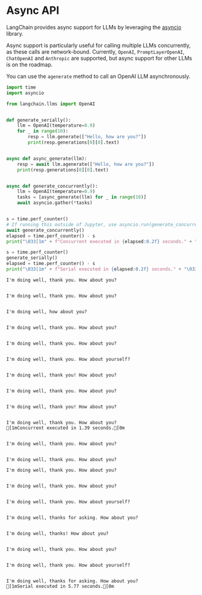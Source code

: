 # Async API

LangChain provides async support for LLMs by leveraging the [asyncio](https://docs.python.org/3/library/asyncio.html) library.

Async support is particularly useful for calling multiple LLMs concurrently, as these calls are network-bound. Currently, `OpenAI`, `PromptLayerOpenAI`, `ChatOpenAI` and `Anthropic` are supported, but async support for other LLMs is on the roadmap.

You can use the `agenerate` method to call an OpenAI LLM asynchronously.


```python
import time
import asyncio

from langchain.llms import OpenAI


def generate_serially():
    llm = OpenAI(temperature=0.9)
    for _ in range(10):
        resp = llm.generate(["Hello, how are you?"])
        print(resp.generations[0][0].text)


async def async_generate(llm):
    resp = await llm.agenerate(["Hello, how are you?"])
    print(resp.generations[0][0].text)


async def generate_concurrently():
    llm = OpenAI(temperature=0.9)
    tasks = [async_generate(llm) for _ in range(10)]
    await asyncio.gather(*tasks)


s = time.perf_counter()
# If running this outside of Jupyter, use asyncio.run(generate_concurrently())
await generate_concurrently()
elapsed = time.perf_counter() - s
print("\033[1m" + f"Concurrent executed in {elapsed:0.2f} seconds." + "\033[0m")

s = time.perf_counter()
generate_serially()
elapsed = time.perf_counter() - s
print("\033[1m" + f"Serial executed in {elapsed:0.2f} seconds." + "\033[0m")
```

    
    
    I'm doing well, thank you. How about you?
    
    
    I'm doing well, thank you. How about you?
    
    
    I'm doing well, how about you?
    
    
    I'm doing well, thank you. How about you?
    
    
    I'm doing well, thank you. How about you?
    
    
    I'm doing well, thank you. How about yourself?
    
    
    I'm doing well, thank you! How about you?
    
    
    I'm doing well, thank you. How about you?
    
    
    I'm doing well, thank you! How about you?
    
    
    I'm doing well, thank you. How about you?
    [1mConcurrent executed in 1.39 seconds.[0m
    
    
    I'm doing well, thank you. How about you?
    
    
    I'm doing well, thank you. How about you?
    
    I'm doing well, thank you. How about you?
    
    
    I'm doing well, thank you. How about you?
    
    
    I'm doing well, thank you. How about yourself?
    
    
    I'm doing well, thanks for asking. How about you?
    
    
    I'm doing well, thanks! How about you?
    
    
    I'm doing well, thank you. How about you?
    
    
    I'm doing well, thank you. How about yourself?
    
    
    I'm doing well, thanks for asking. How about you?
    [1mSerial executed in 5.77 seconds.[0m
    


```python

```

